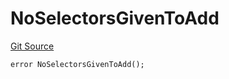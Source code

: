 # NoSelectorsGivenToAdd
[Git Source](https://github.com/thrackle-io/tron/blob/17f0c18311739ad27e810cec2eb3f45ea28c2fd7/src/client/token/handler/diamond/HandlerDiamondLib.sol)


```solidity
error NoSelectorsGivenToAdd();
```

